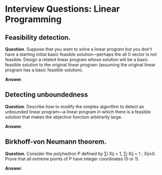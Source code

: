 # Interview Questions: Linear Programming

## Feasibility detection. 

**Question**. Suppose that you want to solve a linear program but you don't have a starting initial basic feasible solution—perhaps the all 0 vector is not feasible. Design a related linear program whose solution will be a basic feasible solution to the original linear program (assuming the original linear program has a basic feasible solution). 

**Answer**.

## Detecting unboundedness

**Question**. Describe how to modify the simplex algorithm to detect an unbounded linear program—a linear program in which there is a feasible solution that makes the objective function arbitrarily large.

**Answer**.

## Birkhoff-von Neumann theorem. 

**Question**. Consider the polyhedron P defined by ∑i Xij = 1, ∑j Xij = 1 ; Xij≥0.  Prove that all extreme points of P have integer coordinates (0 or 1).

**Answer**.